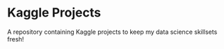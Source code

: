 # Kaggle Projects

A repository containing Kaggle projects to keep my data science skillsets fresh!
